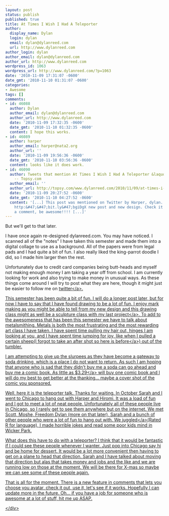 ```yaml
---
layout: post
status: publish
published: true
title: At Times I Wish I Had A Teleporter
author:
  display_name: Dylan
  login: dylan
  email: dylan@dylanreed.com
  url: http://www.dylanreed.com
author_login: dylan
author_email: dylan@dylanreed.com
author_url: http://www.dylanreed.com
wordpress_id: 1063
wordpress_url: http://www.dylanreed.com/?p=1063
date: '2010-11-09 17:31:07 -0600'
date_gmt: '2010-11-10 01:31:07 -0600'
categories:
- Awesome
tags: []
comments:
- id: 46088
  author: Dylan
  author_email: dylan@dylanreed.com
  author_url: http://www.dylanreed.com
  date: '2010-11-09 17:32:35 -0600'
  date_gmt: '2010-11-10 01:32:35 -0600'
  content: I hope this works.
- id: 46089
  author: harper
  author_email: harper@nata2.org
  author_url: ''
  date: '2010-11-09 19:56:36 -0600'
  date_gmt: '2010-11-10 03:56:36 -0600'
  content: looks like it does work.
- id: 46090
  author: Tweets that mention At Times I Wish I Had A Teleporter &laquo; dylanreed.com
    -- Topsy.com
  author_email: ''
  author_url: http://topsy.com/www.dylanreed.com/2010/11/09/at-times-i-wish-i-had-a-teleporter/?utm_source=pingback&amp;utm_campaign=L2
  date: '2010-11-09 20:27:52 -0600'
  date_gmt: '2010-11-10 04:27:52 -0600'
  content: '[...] This post was mentioned on Twitter by Harper, dylan. dylan said:
    http:&#47;&#47;bit.ly&#47;bgiDgX new post and new design. Check it out, leave
    a comment, be awesome!!!! [...]'
---
```

<div>
<p>But we'll get to that later.</p>
<p>I have once again re-designed dylanreed.com. You may have noticed. I scanned all of the "notes" I have taken this semester and made them into a digital collage to use as a background. All of the papers were from legal pads and I had quite a bit of fun. I also really liked the king-parrot doodle I did, so I made him larger then the rest.</p>
<p>Unfortunately&nbsp;due to credit card companies being butt-heads and myself not making enough money I am taking a year off from school. I am currently looking for work and also trying to make money in unusual ways. As these things come around I will try to post what they are here, though it might just be easier to follow me on&nbsp;<a href="http:&#47;&#47;twitter.com&#47;awesomeguy">twitter<&#47;a>.</p>
<p>This semester has been quite a bit of fun. I will do a longer post later, but for now I have to say that I have found drawing to be a lot of fun. I enjoy mark making as you might be able to tell from my new design and this drawing class might as well be a sculpture class with my last&nbsp;<a href="http:&#47;&#47;www.flickr.com&#47;photos&#47;dylansarah&#47;5144511904&#47;">project<&#47;a>. To add to the awesomeness that has been this semester we have to talk about metalsmithing. Metals is both the most frustrating and the most rewarding art class I have taken. I have spent time pulling my hair out, hinges I am looking at you, and I have spent time jumping for joy, like when I pulled a certain sheep(I forgot to take an after shot so here is&nbsp;<a href="http:&#47;&#47;www.flickr.com&#47;photos&#47;dylansarah&#47;5125999404&#47;">before<&#47;a>) out of the tumbler.</p>
<p>I am attempting to give up the slurpees as they have become a gateway to soda drinking, which is a place I do not want to return. As such I am hoping that anyone who is sad that they didn't buy me a soda can go ahead and buy me a comic book. As little as&nbsp;<a href="https:&#47;&#47;www.paypal.com&#47;us&#47;cgi-bin&#47;webscr?cmd=_flow&amp;SESSION=bM9D5RY98TsLVwj6SHTlDms6fW1aU7YIvXH6gscHYaS-UJzLtUXuJ-pd1YW&amp;dispatch=50a222a57771920b6a3d7b606239e4d529b525e0b7e69bf0224adecfb0124e9b61f737ba21b08198aa166382b1a4fa18dd0806b806506d52">$3.29<&#47;a> will buy one comic book and I will do my best to get better at the thanking... maybe a cover shot of the comic you&nbsp;sponsored.</p>
<p>Well, here it is the teleporter talk. Thanks for waiting. In October Sarah and I went to Chicago to hang out with Harper and Hiromi. It was a load of fun and I got to meet a lot of neat people.&nbsp;Unfortunately&nbsp;all of these people live in Chicago, so I rarely get to see them anywhere but on the internet. We met Scott, Moshe, Freedom Dylan (more on that later), Sarah and a bunch of other people who were a lot of fun to hang out with. We&nbsp;<a href="http:&#47;&#47;www.youtube.com&#47;watch?v=wv5DdGSwimc&amp;feature=youtube_gdata_player">juggled<&#47;a>(Rated R for language), I made horrible jokes and read some poor kids mind in Wicker Park.</p>
<p>What does this have to do with a teleporter? I think that it would be fantastic if I could see these people whenever I wanter. Just pop into Chicago say hi and be home for dessert. It would be a lot more convenient then having to get on a plane to head that direction. Sarah and I have talked about moving that direction but alas that takes money and jobs and the like and we are running low on those at the&nbsp;moment. We will be there for X-mas so maybe we can see some of these people again.</p>
<p>That is all for the moment. There is a new feature in comments that lets you choose you avatar, check it out, use it, let's see if it works. Hopefully I can update more in the future. Oh... if you have a job for someone who is awesome at a lot of stuff, hit me up ASAP.</p>
<p><&#47;div></p>
